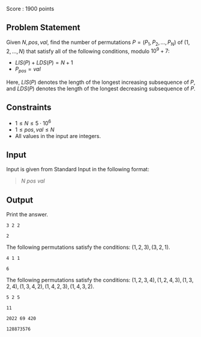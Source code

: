 Score : $1900$ points

## Problem Statement

Given $N, pos, val$, find the number of permutations $P=(P_1, P_2, \ldots, P_N)$ of $(1,2,\ldots,N)$ that satisfy all of the following conditions, modulo $10^9+7$:

- $LIS(P) + LDS(P) = N+1$
- $P_{pos} = val$

Here, $LIS(P)$ denotes the length of the longest increasing subsequence of $P$, and $LDS(P)$ denotes the length of the longest decreasing subsequence of $P$.

## Constraints

- $1 \le N \le 5\cdot 10^6$
- $1 \le pos, val \le N$
- All values in the input are integers.

## Input

Input is given from Standard Input in the following format:

> $N$ $pos$ $val$

## Output

Print the answer.

```input1
3 2 2
```

```output1
2
```

The following permutations satisfy the conditions: $(1, 2, 3), (3, 2, 1)$.

```input2
4 1 1
```

```output2
6
```

The following permutations satisfy the conditions: $(1, 2, 3, 4), (1, 2, 4, 3), (1, 3, 2, 4), (1, 3, 4, 2), (1, 4, 2, 3), (1, 4, 3, 2)$.

```input3
5 2 5
```

```output3
11
```

```input4
2022 69 420
```

```output4
128873576
```